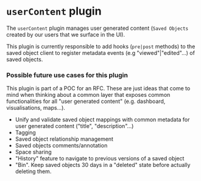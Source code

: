 # `userContent` plugin

The `userContent` plugin manages user generated content (`Saved Objects` created by our users that we surface in the UI).

This plugin is currently responsible to add hooks (`pre|post` methods) to the saved object client to register metadata events (e.g "viewed"|"edited"...) of saved objects.

### Possible future use cases for this plugin

This plugin is part of a POC for an RFC. These are just ideas that come to mind when thinking about a common layer that exposes common functionalities for all "user generated content" (e.g. dashboard, visualisations, maps...).

* Unify and validate saved object mappings with common metadata for user generated content ("title", "description"...)
* Tagging
* Saved object relationship management
* Saved objects comments/annotation
* Space sharing
* "History" feature to navigate to previous versions of a saved object
* "Bin". Keep saved objects 30 days in a "deleted" state before actually deleting them.
